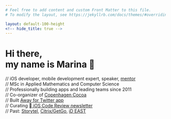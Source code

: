 ```yaml
---
# Feel free to add content and custom Front Matter to this file.
# To modify the layout, see https://jekyllrb.com/docs/themes/#overriding-theme-defaults

layout: default-100-height
<!-- hide_title: true -->
---
```


<div class="main_page">
  <h1>Hi there, <br>my name is Marina 👋</h1>
  <p>
    // iOS developer, mobile development expert, speaker, <a href="/mentorship/">mentor</a><br>
    // MSc in Applied Mathematics and Computer Science<br>
    // Professionally building apps and leading teams since 2011<br>
    // Co-organizer of <a href="https://www.meetup.com/CopenhagenCocoa/">Copenhagen Cocoa</a><br>
    // Built <a href="https://awayfortwitter.com">Away for Twitter app</a><br>
    // Curating <a href="https://ioscodereview.com"> iOS Code Review newsletter</a><br>
    // Past:
    <a href="https://www.storytel.com">Storytel</a>,
    <a href="https://get.gotoassist.com">Citrix/GetGo</a>,
    <a href="https://id-east.ru">iD EAST</a>
  </p>
</div>